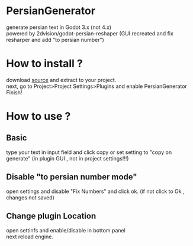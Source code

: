 # PersianGenerator
generate persian text in Godot 3.x (not 4.x)<br>
powered by 2dvision/godot-persian-reshaper (GUI recreated and fix resharper and add "to persian number")

# How to install ?
download [source](https://github.com/fazel87/PersianGenerator/archive/refs/heads/main.zip) and extract to your project.<br>
next, go to Project>Project Settings>Plugins and enable PersianGenerator<br>
Finish!<br>

# How to use ?
## Basic
type your text in input field and click copy or set setting to "copy on generate" (in plugin GUI , not in project settings!!!)
## Disable "to persian number mode"
open settings and disable "Fix Numbers" and click ok. (if not click to Ok , changes not saved)
## Change plugin Location
open settinfs and enable/disable in bottom panel<br>
next reload engine.
